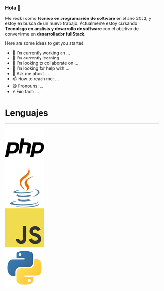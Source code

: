 ### Hola 👋
<link href="https://cdn.jsdelivr.net/npm/bootstrap@5.3.3/dist/css/bootstrap.min.css" rel="stylesheet" integrity="sha384-QWTKZyjpPEjISv5WaRU9OFeRpok6YctnYmDr5pNlyT2bRjXh0JMhjY6hW+ALEwIH" crossorigin="anonymous">





<!-- **jenry19/jenry19** is a ✨ _special_ ✨ repository because its `README.md` (this file) appears on your GitHub profile. -->
Me recibí como **técnico en programación de software** en el año 2022, y estoy en busca de un nuevo trabajo. Actualmente estoy cursando **Tecnologo en analisis y desarrollo de software** con el objetivo de convertirme en **desarrollador fullStack**.

Here are some ideas to get you started:

- 🔭 I’m currently working on ...
- 🌱 I’m currently learning ...
- 👯 I’m looking to collaborate on ...
- 🤔 I’m looking for help with ...
- 💬 Ask me about ...
- 📫 How to reach me: ...
- 😄 Pronouns: ...
- ⚡ Fun fact: ...
<div class="grid text-center">
<div class="g-col-4"><h1>Lenguajes</h1></div>
</div>
<hr>
<div class="container text-center">
  <div class="row align-items-start">
    <div class="col">
      <img src="lang/php.svg"></img> 
    </div>
    <div class="col">
    <img src="lang/java.svg"></img>
    </div>
    <div class="col">
      <img src="lang/javaScript.svg"></img>
    </div>
    <div class="col">
    <img src="lang/python.svg"></img>
    </div>
  </div>
</div>





